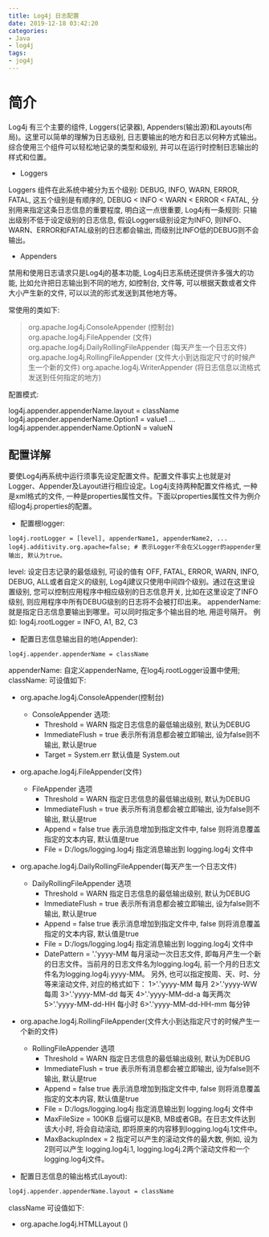```yaml
---
title: Log4j 日志配置
date: 2019-12-18 03:42:20
categories:
- Java
- log4j
tags:
- jog4j
---
```


# 简介

Log4j 有三个主要的组件, Loggers(记录器), Appenders(输出源)和Layouts(布局)。这里可以简单的理解为日志级别, 日志要输出的地方和日志以何种方式输出。综合使用三个组件可以轻松地记录的类型和级别, 并可以在运行时控制日志输出的样式和位置。

* Loggers

Loggers 组件在此系统中被分为五个级别: DEBUG, INFO, WARN, ERROR, FATAL, 这五个级别是有顺序的, DEBUG < INFO < WARN < ERROR < FATAL, 分别用来指定这条日志信息的重要程度, 明白这一点很重要, Log4j有一条规则: 只输出级别不低于设定级别的日志信息, 假设Loggers级别设定为INFO, 则INFO、WARN、ERROR和FATAL级别的日志都会输出, 而级别比INFO低的DEBUG则不会输出。

* Appenders

禁用和使用日志请求只是Log4j的基本功能, Log4j日志系统还提供许多强大的功能, 比如允许把日志输出到不同的地方, 如控制台, 文件等, 可以根据天数或者文件大小产生新的文件, 可以以流的形式发送到其他地方等。

<!--more-->

常使用的类如下:

> org.apache.log4j.ConsoleAppender (控制台)
> org.apache.log4j.FileAppender (文件)
> org.apache.log4j.DailyRollingFileAppender (每天产生一个日志文件)
> org.apache.log4j.RollingFileAppender (文件大小到达指定尺寸的时候产生一个新的文件)
> org.apache.log4j.WriterAppender (将日志信息以流格式发送到任何指定的地方)

配置模式:

log4j.appender.appenderName.layout = className
log4j.appender.appenderName.Option1 = value1
...
log4j.appender.appenderName.OptionN = valueN

## 配置详解

要使Log4j再系统中运行须事先设定配置文件。配置文件事实上也就是对Logger、Appender及Layout进行相应设定。Log4j支持两种配置文件格式, 一种是xml格式的文件, 一种是properties属性文件。下面以properties属性文件为例介绍log4j.properties的配置。

* 配置根logger:

```properties
log4j.rootLogger = [level], appenderName1, appenderName2, ...
log4j.additivity.org.apache=false; # 表示Logger不会在父Logger的appender里输出, 默认为true。
```

level: 设定日志记录的最低级别, 可设的值有 OFF, FATAL, ERROR, WARN, INFO, DEBUG, ALL或者自定义的级别, Log4j建议只使用中间四个级别。通过在这里设置级别, 您可以控制应用程序中相应级别的日志信息开关, 比如在这里设定了INFO级别, 则应用程序中所有DEBUG级别的日志将不会被打印出来。
appenderName: 就是指定日志信息要输出到哪里。可以同时指定多个输出目的地, 用逗号隔开。
例如: log4j.rootLogger = INFO, A1, B2, C3

* 配置日志信息输出目的地(Appender):

```properties
log4j.appender.appenderName = className
```

appenderName: 自定义appenderName, 在log4j.rootLogger设置中使用;
className: 可设值如下:
* org.apache.log4j.ConsoleAppender(控制台)
	* ConsoleAppender 选项:
		* Threshold = WARN 指定日志信息的最低输出级别, 默认为DEBUG
		* ImmediateFlush = true 表示所有消息都会被立即输出, 设为false则不输出, 默认是true
		* Target = System.err 默认值是 System.out
* org.apache.log4j.FileAppender(文件)
	* FileAppender 选项
		* Threshold = WARN 指定日志信息的最低输出级别, 默认为DEBUG
		* ImmediateFlush = true 表示所有消息都会被立即输出, 设为false则不输出, 默认是true
		* Append = false true 表示消息增加到指定文件中, false 则将消息覆盖指定的文本内容, 默认值是true
		* File = D:/logs/logging.log4j 指定消息输出到 logging.log4j 文件中
* org.apache.log4j.DailyRollingFileAppender(每天产生一个日志文件)
	* DailyRollingFileAppender 选项
		* Threshold = WARN 指定日志信息的最低输出级别, 默认为DEBUG
		* ImmediateFlush = true 表示所有消息都会被立即输出, 设为false则不输出, 默认是true
		* Append = false true 表示消息增加到指定文件中, false 则将消息覆盖指定的文本内容, 默认值是true
		* File = D:/logs/logging.log4j 指定消息输出到 logging.log4j 文件中
		* DatePattern = '.'yyyy-MM 每月滚动一次日志文件, 即每月产生一个新的日志文件。当前月的日志文件名为logging.log4j, 前一个月的日志文件名为logging.log4j.yyyy-MM。
		另外, 也可以指定按周、天、时、分等来滚动文件, 对应的格式如下：
		1>'.'yyyy-MM 每月
		2>'.'yyyy-WW 每周
		3>'.'yyyy-MM-dd 每天
		4>'.'yyyy-MM-dd-a 每天两次
		5>'.'yyyy-MM-dd-HH 每小时
		6>'.'yyyy-MM-dd-HH-mm 每分钟
* org.apache.log4j.RollingFileAppender(文件大小到达指定尺寸的时候产生一个新的文件)
	* RollingFileAppender 选项
		* Threshold = WARN 指定日志信息的最低输出级别, 默认为DEBUG
		* ImmediateFlush = true 表示所有消息都会被立即输出, 设为false则不输出, 默认是true
		* Append = false true 表示消息增加到指定文件中, false 则将消息覆盖指定的文本内容, 默认值是true
		* File = D:/logs/logging.log4j 指定消息输出到 logging.log4j 文件中
		* MaxFileSize = 100KB 后缀可以是KB, MB或者GB。在日志文件达到该大小时, 将会自动滚动, 即将原来的内容移到logging.log4j.1文件中。
		* MaxBackupIndex = 2 指定可以产生的滚动文件的最大数, 例如, 设为2则可以产生 logging.log4j.1, logging.log4j.2两个滚动文件和一个logging.log4j文件。

* 配置日志信息的输出格式(Layout):

```xml
log4j.appender.appenderName.layout = className
```

className 可设值如下:

* org.apache.log4j.HTMLLayout ()
